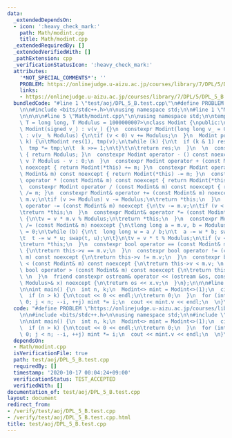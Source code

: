 ```yaml
---
data:
  _extendedDependsOn:
  - icon: ':heavy_check_mark:'
    path: Math/modint.cpp
    title: Math/modint.cpp
  _extendedRequiredBy: []
  _extendedVerifiedWith: []
  _pathExtension: cpp
  _verificationStatusIcon: ':heavy_check_mark:'
  attributes:
    '*NOT_SPECIAL_COMMENTS*': ''
    PROBLEM: https://onlinejudge.u-aizu.ac.jp/courses/library/7/DPL/5/DPL_5_B
    links:
    - https://onlinejudge.u-aizu.ac.jp/courses/library/7/DPL/5/DPL_5_B
  bundledCode: "#line 1 \"test/aoj/DPL_5_B.test.cpp\"\n#define PROBLEM \"https://onlinejudge.u-aizu.ac.jp/courses/library/7/DPL/5/DPL_5_B\"\
    \n\n#include <bits/stdc++.h>\n\nusing namespace std;\n\n#line 1 \"Math/modint.cpp\"\
    \n\n\n\n#line 5 \"Math/modint.cpp\"\n\nusing namespace std;\n\ntemplate<typename\
    \ T = long long, T Modulus = 1000000007>\nclass Modint {\npublic:\n  T v;\n  constexpr\
    \ Modint(signed v_) : v(v_) {}\n  constexpr Modint(long long v_ = 0) noexcept\
    \ : v(v_ % Modulus) {\n\tif (v < 0) v += Modulus;\n  }\n  Modint pow (long long\
    \ k) {\n\tModint res(1), tmp(v);\n\twhile (k) {\n\t  if (k & 1) res *= tmp;\n\t\
    \  tmp *= tmp;\n\t  k >>= 1;\n\t}\t\n\treturn res;\n  }\n  \n  constexpr int getMod()\
    \ { return Modulus; }\n  constexpr Modint operator - () const noexcept {\n\treturn\
    \ v ? Modulus - v : 0;\n  }\n  constexpr Modint operator + (const Modint& m) const\
    \ noexcept { return Modint(*this) += m; }\n  constexpr Modint operator - (const\
    \ Modint& m) const noexcept { return Modint(*this) -= m; }\n  constexpr Modint\
    \ operator * (const Modint& m) const noexcept { return Modint(*this) *= m; }\n\
    \  constexpr Modint operator / (const Modint& m) const noexcept { return Modint(*this)\
    \ /= m; }\n  constexpr Modint& operator += (const Modint& m) noexcept {\n\tv +=\
    \ m.v;\n\tif (v >= Modulus) v -= Modulus;\n\treturn *this;\n  }\n  constexpr Modint&\
    \ operator -= (const Modint& m) noexcept {\n\tv -= m.v;\n\tif (v < 0) v += Modulus;\n\
    \treturn *this;\n  }\n  constexpr Modint& operator *= (const Modint& m) noexcept\
    \ {\n\tv = v * m.v % Modulus;\n\treturn *this;\n  }\n  constexpr Modint& operator\
    \ /= (const Modint& m) noexcept {\n\tlong long a = m.v, b = Modulus, t = 1, u\
    \ = 0;\n\twhile (b) {\n\t  long long w = a / b;\n\t  a -= w * b; swap(a, b);\n\
    \t  t -= w * u; swap(t, u);\n\t}\n\tv = v * t % Modulus;\n\tif (v < 0) v += Modulus;\n\
    \treturn *this;\n  }\n  constexpr bool operator == (const Modint& m) const noexcept\
    \ {\n\treturn this->v == m.v;\n  }\n  constexpr bool operator != (const Modint&\
    \ m) const noexcept {\n\treturn this->v != m.v;\n  }\n  constexpr bool operator\
    \ < (const Modint& m) const noexcept {\n\treturn this->v < m.v; \n  }\n  constexpr\
    \ bool operator > (const Modint& m) const noexcept {\n\treturn this->v > m.v;\
    \ \n  }\n  friend constexpr ostream& operator << (ostream &os, const Modint<T,\
    \ Modulus>& x) noexcept {\n\treturn os << x.v;\n  }\n};\n\n\n#line 8 \"test/aoj/DPL_5_B.test.cpp\"\
    \n\nint main() {\n  int n, k;\n  Modint<> mint = Modint<>(1);\n  cin >> n >> k;\n\
    \  if (n > k) {\n\tcout << 0 << endl;\n\treturn 0;\n  }\n  for (int i = k, j =\
    \ 0; j < n; --i, ++j) mint *= i;\n  cout << mint.v << endl;\n  \n}\n"
  code: "#define PROBLEM \"https://onlinejudge.u-aizu.ac.jp/courses/library/7/DPL/5/DPL_5_B\"\
    \n\n#include <bits/stdc++.h>\n\nusing namespace std;\n\n#include \"../../Math/modint.cpp\"\
    \n\nint main() {\n  int n, k;\n  Modint<> mint = Modint<>(1);\n  cin >> n >> k;\n\
    \  if (n > k) {\n\tcout << 0 << endl;\n\treturn 0;\n  }\n  for (int i = k, j =\
    \ 0; j < n; --i, ++j) mint *= i;\n  cout << mint.v << endl;\n  \n}\n"
  dependsOn:
  - Math/modint.cpp
  isVerificationFile: true
  path: test/aoj/DPL_5_B.test.cpp
  requiredBy: []
  timestamp: '2020-10-17 00:04:24+09:00'
  verificationStatus: TEST_ACCEPTED
  verifiedWith: []
documentation_of: test/aoj/DPL_5_B.test.cpp
layout: document
redirect_from:
- /verify/test/aoj/DPL_5_B.test.cpp
- /verify/test/aoj/DPL_5_B.test.cpp.html
title: test/aoj/DPL_5_B.test.cpp
---
```

